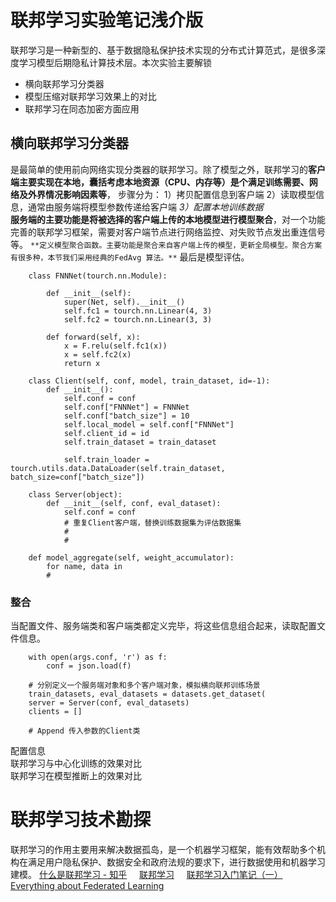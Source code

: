 # 联邦学习实验笔记浅介版
联邦学习是一种新型的、基于数据隐私保护技术实现的分布式计算范式，是很多深度学习模型后期隐私计算技术层。本次实验主要解锁
- 横向联邦学习分类器  
- 模型压缩对联邦学习效果上的对比  
- 联邦学习在同态加密方面应用  

## 横向联邦学习分类器
是最简单的使用前向网络实现分类器的联邦学习。除了模型之外，联邦学习的**客户端主要实现在本地，囊括考虑本地资源（CPU、内存等）是个满足训练需要、网络及外界情况影响因素等**，
步骤分为：	1）拷贝配置信息到客户端	 2）读取模型信息，通常由服务端将模型参数传递给客户端  *3）配置本地训练数据*  
**服务端的主要功能是将被选择的客户端上传的本地模型进行模型聚合**，对一个功能完善的联邦学习框架，需要对客户端节点进行网络监控、对失败节点发出重连信号等。
```**定义模型聚合函数。主要功能是聚合来自客户端上传的模型，更新全局模型。聚合方案有很多种，本节我们采用经典的FedAvg 算法。**```
最后是模型评估。  

```
	class FNNNet(tourch.nn.Module):
		
		def __init__(self):
			super(Net, self).__init__()
			self.fc1 = tourch.nn.Linear(4, 3)
			self.fc2 = tourch.nn.Linear(3, 3)
		
		def forward(self, x):
			x = F.relu(self.fc1(x))
			x = self.fc2(x)
			return x
	
	class Client(self, conf, model, train_dataset, id=-1):
		def __init__():
			self.conf = conf
			self.conf["FNNNet"] = FNNNet
			self.conf["batch_size"] = 10
			self.local_model = self.conf["FNNNet"]
			self.client_id = id
			self.train_dataset = train_dataset
			
			self.train_loader = tourch.utils.data.DataLoader(self.train_dataset, batch_size=conf["batch_size"])
			
	class Server(object):
		def __init__(self, conf, eval_dataset):
			self.conf = conf
			# 重复Client客户端，替换训练数据集为评估数据集
			#
			#
	
	def model_aggregate(self, weight_accumulator):
		for name, data in 
		# 
```
### 整合
当配置文件、服务端类和客户端类都定义完毕，将这些信息组合起来，读取配置文件信息。  

```
	with open(args.conf, 'r') as f:
		conf = json.load(f)
		
	# 分别定义一个服务端对象和多个客户端对象，模拟横向联邦训练场景
	train_datasets, eval_datasets = datasets.get_dataset(
	server = Server(conf, eval_datasets)
	clients = []
	
	# Append 传入参数的Client类
```
配置信息  
联邦学习与中心化训练的效果对比  
联邦学习在模型推断上的效果对比  

# 联邦学习技术勘探
联邦学习的作用主要用来解决数据孤岛，是一个机器学习框架，能有效帮助多个机构在满足用户隐私保护、数据安全和政府法规的要求下，进行数据使用和机器学习建模。
[什么是联邦学习 - 知乎](https://zhuanlan.zhihu.com/p/100688371) &nbsp; &nbsp; [联邦学习](https://blog.csdn.net/cao812755156/article/details/89598410) &nbsp; &nbsp; [联邦学习入门笔记（一）](https://zhuanlan.zhihu.com/p/164659496)  
[Everything about Federated Learning](https://github.com/innovation-cat/Awesome-Federated-Machine-Learning)  
